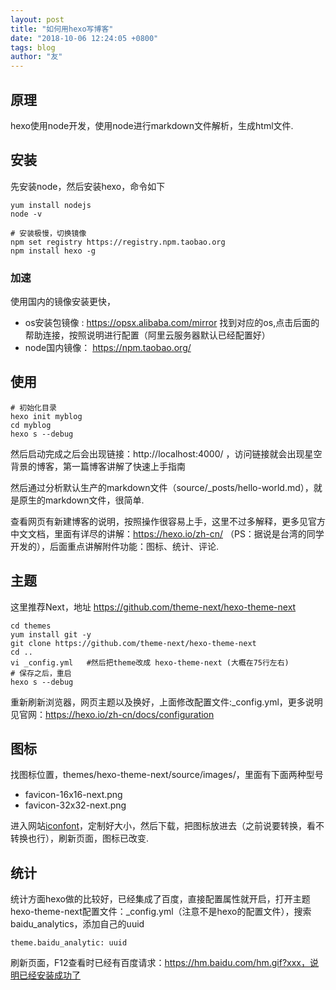 ```yaml
---
layout: post
title: "如何用hexo写博客"
date: "2018-10-06 12:24:05 +0800"
tags: blog
author: "友"
---
```


## 原理
hexo使用node开发，使用node进行markdown文件解析，生成html文件.

## 安装
先安装node，然后安装hexo，命令如下
```
yum install nodejs
node -v

# 安装极慢，切换镜像
npm set registry https://registry.npm.taobao.org
npm install hexo -g  
```

### 加速
使用国内的镜像安装更快，
- os安装包镜像 : https://opsx.alibaba.com/mirror 找到对应的os,点击后面的帮助连接，按照说明进行配置（阿里云服务器默认已经配置好）
- node国内镜像： https://npm.taobao.org/

## 使用
```
# 初始化目录
hexo init myblog
cd myblog
hexo s --debug
```
然后启动完成之后会出现链接：http://localhost:4000/ ，访问链接就会出现星空背景的博客，第一篇博客讲解了快速上手指南

然后通过分析默认生产的markdown文件（source/_posts/hello-world.md），就是原生的markdown文件，很简单.

查看网页有新建博客的说明，按照操作很容易上手，这里不过多解释，更多见官方中文文档，里面有详尽的讲解：https://hexo.io/zh-cn/  （PS：据说是台湾的同学开发的），后面重点讲解附件功能：图标、统计、评论.

## 主题
这里推荐Next，地址 https://github.com/theme-next/hexo-theme-next
```
cd themes
yum install git -y
git clone https://github.com/theme-next/hexo-theme-next
cd ..
vi _config.yml   #然后把theme改成 hexo-theme-next (大概在75行左右)
# 保存之后，重启
hexo s --debug
```
重新刷新浏览器，网页主题以及换好，上面修改配置文件:_config.yml，更多说明见官网：https://hexo.io/zh-cn/docs/configuration

## 图标
找图标位置，themes/hexo-theme-next/source/images/，里面有下面两种型号
- favicon-16x16-next.png
- favicon-32x32-next.png

进入网站[iconfont](http://www.iconfont.cn?_blank)，定制好大小，然后下载，把图标放进去（之前说要转换，看不转换也行），刷新页面，图标已改变.

## 统计
统计方面hexo做的比较好，已经集成了百度，直接配置属性就开启，打开主题hexo-theme-next配置文件：_config.yml（注意不是hexo的配置文件），搜索baidu_analytics，添加自己的uuid
```
theme.baidu_analytic: uuid
```
刷新页面，F12查看时已经有百度请求：https://hm.baidu.com/hm.gif?xxx，说明已经安装成功了
